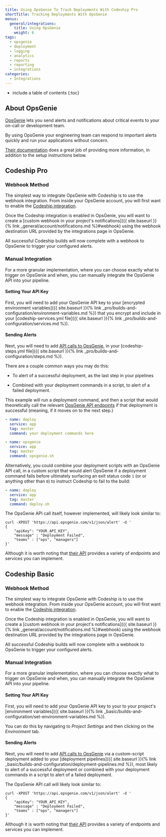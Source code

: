 ```yaml
---
title: Using OpsGenie To Track Deployments With Codeship Pro
shortTitle: Tracking Deployments With OpsGenie
menus:
  general/integrations:
    title: Using OpsGenie
    weight: 6
tags:
  - opsgenie
  - deployment
  - logging
  - analytics
  - reports
  - reporting
  - integrations
categories:
  - Integrations  
---
```


* include a table of contents
{:toc}

## About OpsGenie

[OpsGenie](https://www.opsgenie.com) lets you send alerts and notifications about critical events to your on-call or development team.

By using OpsGenie your engineering team can respond to important alerts quickly and run your applications without concern.

[Their documentation](https://www.opsgenie.com/docs) does a great job of providing more information, in addition to the setup instructions below.

## Codeship Pro

### Webhook Method

The simplest way to integrate OpsGenie with Codeship is to use the webhook integration. From inside your OpsGenie account, you will first want to enable the [Codeship integration](https://app.opsgenie.com/integration#/add/Codeship).

Once the Codeship integration is enabled in OpsGenie, you will want to create a [custom webhook in your project's notifications]({{ site.baseurl }}{% link _general/account/notifications.md %}#webhook) using the webhook destination URL provided by the integrations page in OpsGenie.

All successful Codeship builds will now complete with a webhook to OpsGenie to trigger your configured alerts.

### Manual Integration

For a more granular implementation, where you can choose exactly what to trigger on OpsGenie and when, you can manually integrate the OpsGenie API into your pipeline.

#### Setting Your API Key

First, you will need to add your OpsGenie API key to your [encrypted environment variables]({{ site.baseurl }}{% link _pro/builds-and-configuration/environment-variables.md %}) that you encrypt and include in your [codeship-services.yml file]({{ site.baseurl }}{% link _pro/builds-and-configuration/services.md %}).

#### Sending Alerts

Next, you will need to add [API calls to OpsGenie](https://www.opsgenie.com/docs/rest-api/alert-api), in your [codeship-steps.yml file]({{ site.baseurl }}{% link _pro/builds-and-configuration/steps.md %}).

There are a couple common ways you may do this:

- To alert of a successful deployment, as the last step in your pipelines

- Combined with your deployment commands in a script, to alert of a failed deployment.

This example will run a deployment command, and then a script that would theoretically call the relevant [OpsGenie API endpoints](https://www.opsgenie.com/docs/rest-api/alert-api) if that deployment is successful (meaning, if it moves on to the next step.)

```yaml
- name: deploy
  service: app
  tag: master
  command: your deployment commands here

- name: opsgenie
  service: app
  tag: master
  command: opsgenie.sh
```

Alternatively, you could combine your deployment scripts with an OpsGenie API call, in a custom script that would alert OpsGenie if a deployment command fails before ultimately surfacing an exit status code `1` (or or anything other than `0`) to instruct Codeship to fail to the build:

```yaml
- name: deploy
  service: app
  tag: master
  command: deploy.sh
```

The OpsGenie API call itself, however implemented, will likely look similar to:

```shell
curl -XPOST 'https://api.opsgenie.com/v1/json/alert' -d '
{
    "apiKey": "YOUR_API_KEY",
    "message" : "Deployment Failed",
    "teams" : ["ops", "managers"]
}'
```

Although it is worth noting that [their API](https://www.opsgenie.com/docs) provides a variety of endpoints and services you can implement.

## Codeship Basic

### Webhook Method

The simplest way to integrate OpsGenie with Codeship is to use the webhook integration. From inside your OpsGenie account, you will first want to enable the [Codeship integration](https://app.opsgenie.com/integration#/add/Codeship).

Once the Codeship integration is enabled in OpsGenie, you will want to create a [custom webhook in your project's notifications]({{ site.baseurl }}{% link _general/account/notifications.md %}#webhook) using the webhook destination URL provided by the integrations page in OpsGenie.

All successful Codeship builds will now complete with a webhook to OpsGenie to trigger your configured alerts.

### Manual Integration

For a more granular implementation, where you can choose exactly what to trigger on OpsGenie and when, you can manually integrate the OpsGenie API into your pipeline.

#### Setting Your API Key

First, you will need to add your OpsGenie API key to your to your project's [environment variables]({{ site.baseurl }}{% link _basic/builds-and-configuration/set-environment-variables.md %}).

You can do this by navigating to _Project Settings_ and then clicking on the _Environment_ tab.

#### Sending Alerts

Next, you will need to add [API calls to OpsGenie](https://www.opsgenie.com/docs/rest-api/alert-api) via a custom-script deployment added to your [deployment pipelines]({{ site.baseurl }}{% link _basic/builds-and-configuration/deployment-pipelines.md %}), most likely to alert of a successful deployment or combined with your deployment commands in a script to alert of a failed deployment.

The OpsGenie API call will likely look similar to:

```shell
curl -XPOST 'https://api.opsgenie.com/v1/json/alert' -d '
{
    "apiKey": "YOUR_API_KEY",
    "message" : "Deployment Failed",
    "teams" : ["ops", "managers"]
}'
```

Although it is worth noting that [their API](https://www.opsgenie.com/docs) provides a variety of endpoints and services you can implement.
